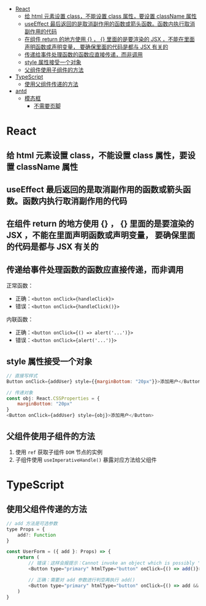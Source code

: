 - [React](#react)
  - [给 html 元素设置 class，不能设置 class 属性，要设置 className 属性](#给-html-元素设置-class不能设置-class-属性要设置-classname-属性)
  - [useEffect 最后返回的是取消副作用的函数或箭头函数。函数内执行取消副作用的代码](#useeffect-最后返回的是取消副作用的函数或箭头函数函数内执行取消副作用的代码)
  - [在组件 return 的地方使用 {} ， {} 里面的是要渲染的 JSX ，不能在里面声明函数或声明变量， 要确保里面的代码是都与 JSX 有关的](#在组件-return-的地方使用----里面的是要渲染的-jsx-不能在里面声明函数或声明变量-要确保里面的代码是都与-jsx-有关的)
  - [传递给事件处理函数的函数应直接传递，而非调用](#传递给事件处理函数的函数应直接传递而非调用)
  - [style 属性接受一个对象](#style-属性接受一个对象)
  - [父组件使用子组件的方法](#父组件使用子组件的方法)
- [TypeScript](#typescript)
  - [使用父组件传递的方法](#使用父组件传递的方法)
- [antd](#antd)
  - [模态框](#模态框)
    - [不需要页脚](#不需要页脚)

# React

## 给 html 元素设置 class，不能设置 class 属性，要设置 className 属性

## useEffect 最后返回的是取消副作用的函数或箭头函数。函数内执行取消副作用的代码

## 在组件 return 的地方使用 {} ， {} 里面的是要渲染的 JSX ，不能在里面声明函数或声明变量， 要确保里面的代码是都与 JSX 有关的

## 传递给事件处理函数的函数应直接传递，而非调用
正常函数：
- 正确：`<button onClick={handleClick}>`	
- 错误：`<button onClick={handleClick()}>`

内联函数：
- 正确：`<button onClick={() => alert('...')}>`	
- 错误：`<button onClick={alert('...')}>`

## style 属性接受一个对象
```js
// 直接写样式
Button onClick={addUser} style={{marginBottom: "20px"}}>添加用户</Button>

// 传递对象
const obj: React.CSSProperties = {
    marginBottom: "20px"
}
<Button onClick={addUser} style={obj}>添加用户</Button>
```

## 父组件使用子组件的方法
1. 使用 `ref` 获取子组件 `DOM` 节点的实例
2. 子组件使用 `useImperativeHandle()` 暴露对应方法给父组件


# TypeScript
## 使用父组件传递的方法
```js
// add 方法是可选参数
type Props = {
    add?: Function
}

const UserForm = ({ add }: Props) => {
    return (
        // 错误：这样会报提示：Cannot invoke an object which is possibly 'undefined'. 因为 add 参数可能不存在
        <Button type="primary" htmlType="button" onClick={() => add()}>取消</Button>

        // 正确：需要对 add 参数进行判空再执行 add() 
        <Button type="primary" htmlType="button" onClick={() => add && add()}>取消</Button>
    )
}
```